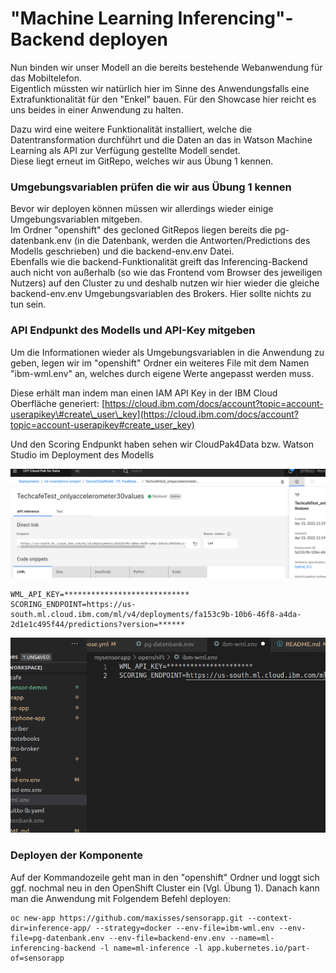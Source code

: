 # "Machine Learning Inferencing"-Backend deployen

Nun binden wir unser Modell an die bereits bestehende Webanwendung für das Mobiltelefon.  
Eigentlich müssten wir natürlich hier im Sinne des Anwendungsfalls eine Extrafunktionalität für den "Enkel" bauen. Für den Showcase hier reicht es uns beides in einer Anwendung zu halten.

Dazu wird eine weitere Funktionalität installiert, welche die Datentransformation durchführt und die Daten an das in Watson Machine Learning als API zur Verfügung gestellte Modell sendet.  
Diese liegt erneut im GitRepo, welches wir aus Übung 1 kennen.

### Umgebungsvariablen prüfen die wir aus Übung 1 kennen

Bevor wir deployen können müssen wir allerdings wieder einige Umgebungsvariablen mitgeben.  
Im Ordner "openshift" des gecloned GitRepos liegen bereits die pg-datenbank.env \(in die Datenbank, werden die Antworten/Predictions des Modells geschrieben\) und die backend-env.env Datei.  
Ebenfalls wie die backend-Funktionalität greift das Inferencing-Backend auch nicht von außerhalb \(so wie das Frontend vom Browser des jeweiligen Nutzers\) auf den Cluster zu und deshalb nutzen wir hier wieder die gleiche backend-env.env Umgebungsvariablen des Brokers. Hier sollte nichts zu tun sein.

### API Endpunkt des Modells und API-Key mitgeben

Um die Informationen wieder als Umgebungsvariablen in die Anwendung zu geben, legen wir im "openshift" Ordner ein weiteres File mit dem Namen "ibm-wml.env" an, welches durch eigene Werte angepasst werden muss.

Diese erhält man indem man einen IAM API Key in der IBM Cloud Oberfläche generiert: [https://cloud.ibm.com/docs/account?topic=account-userapikey\#create\_user\_key](https://cloud.ibm.com/docs/account?topic=account-userapikey#create_user_key)

Und den Scoring Endpunkt haben sehen wir CloudPak4Data bzw. Watson Studio im Deployment des Modells

![](../../../../.gitbook/assets/image%20%28123%29.png)



```text
WML_API_KEY=****************************
SCORING_ENDPOINT=https://us-south.ml.cloud.ibm.com/ml/v4/deployments/fa153c9b-10b6-46f8-a4da-2d1e1c495f44/predictions?version=******
```

![](../../../../.gitbook/assets/image%20%28124%29.png)

### Deployen der Komponente

Auf der Kommandozeile geht man in den "openshift" Ordner und loggt sich ggf. nochmal neu in den OpenShift Cluster ein \(Vgl. Übung 1\). Danach kann man die Anwendung mit Folgendem Befehl deployen:

```text
oc new-app https://github.com/maxisses/sensorapp.git --context-dir=inference-app/ --strategy=docker --env-file=ibm-wml.env --env-file=pg-datenbank.env --env-file=backend-env.env --name=ml-inferencing-backend -l name=ml-inference -l app.kubernetes.io/part-of=sensorapp
```

